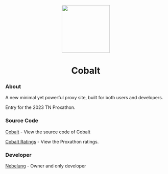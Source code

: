 <p align="center">
<img width="150px" src="https://avatars.githubusercontent.com/u/136935918">
</p>

<h1 align="center">Cobalt</h1>

### About
A new minimal yet powerful proxy site, built for both users and developers.

Entry for the 2023 TN Proxathon.

### Source Code
[Cobalt](https://github.com/cognetwork-dev/Cobalt) - View the source code of Cobalt

[Cobalt Ratings](https://github.com/cognetwork-dev/Cobalt-Ratings) - View the Proxathon ratings.

### Developer
[Nebelung](https://github.com/Nebelung-Dev) - Owner and only developer
